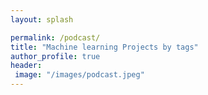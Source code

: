 ```yaml
---
layout: splash

permalink: /podcast/
title: "Machine learning Projects by tags"
author_profile: true
header:
 image: "/images/podcast.jpeg"
---
```

